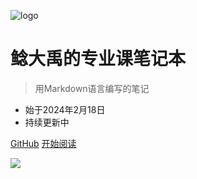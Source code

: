 ![logo](https://s11.ax1x.com/2024/02/18/pFJ5JNn.png)

# 鲶大禹的专业课笔记本

> 用Markdown语言编写的笔记

- 始于2024年2月18日
- 持续更新中

[GitHub](https://github.com/NDYian/NDYian.github.io)
[开始阅读](#鲶大禹的专业课笔记)

![](_media/bg2.png)

